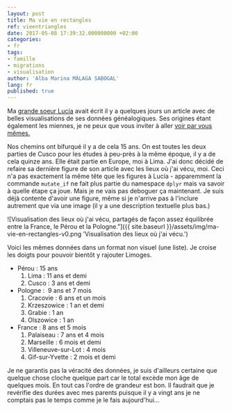```yaml
---
layout: post
title: Ma vie en rectangles
ref: vieentriangles
date: 2017-05-08 17:39:32.000000000 +02:00
categories:
- fr
tags:
- famille
- migrations
- visualisation
author: 'Alba Marina MÁLAGA SABOGAL'
lang: fr
published: true
---
```


Ma [grande soeur Lucía](http://lamalaga.com) avait écrit il y a quelques jours un article avec de belles visualisations de ses données généalogiques. Ses origines étant également les miennes, je ne peux que vous inviter à aller [voir par vous mêmes.](http://lamalaga.com/esp/quien-soy-un-post-personal-con-sunburstr/)

Nos chemins ont bifurqué il y a de cela 15 ans. On est toutes les deux parties de Cusco pour les études à peu-près à la même époque, il y a de cela quinze ans. Elle était partie en Europe, moi à Lima. J'ai donc décidé de refaire sa dernière figure de son article avec les lieux où j'ai vécu, moi. Ceci n'a pas exactement la même tête que les figures à Lucía - apparemment la commande `mutate_if` ne fait plus partie du namespace `dplyr` mais va savoir à quelle étape ça joue. Mais je ne vais pas deboguer ça maintenant. Je suis déjà contente d'avoir une figure, même si je n'arrive pas à l'inclure autrement que via une image (il y a une description textuelle plus bas.)

![Visualisation des lieux où j'ai vécu, partagés de façon assez équilibrée entre la France, le Pérou et la Pologne."]({{ site.baseurl }}/assets/img/ma-vie-en-rectangles-v0.png 'Visualisation des lieux où j'ai vécu.')

Voici les mêmes données dans un format non visuel (une liste). Je croise les doigts pour pouvoir bientôt y rajouter Limoges.

-   Pérou : 15 ans
    1.  Lima : 11 ans et demi
    2.  Cusco : 3 ans et demi
-   Pologne :  9 ans et 7 mois
    1.  Cracovie : 6 ans et un mois
    2.  Krzeszowice : 1 an et demi
    3.  Grabie : 1 an
    4.  Olszowice : 1 an
-   France : 8 ans et 5 mois
    1.  Palaiseau : 7 ans et 4 mois
    2.  Marseille : 6 mois et demi
    3.  Villeneuve-sur-Lot : 4 mois
    4.  Gif-sur-Yvette : 2 mois et demi

Je ne garantis pas la véracité des données, je suis d'ailleurs certaine que quelque chose cloche quelque part car le total excède mon âge de quelques mois. En tout cas l'ordre de grandeur est bon. Il faudrait que je revérifie des durées avec mes parents puisque il y a vingt ans je ne comptais pas le temps comme je le fais aujourd'hui...
